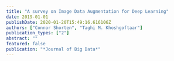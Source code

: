 ```yaml
---
title: "A survey on Image Data Augmentation for Deep Learning"
date: 2019-01-01
publishDate: 2020-01-20T15:49:16.616106Z
authors: ["Connor Shorten", "Taghi M. Khoshgoftaar"]
publication_types: ["2"]
abstract: ""
featured: false
publication: "*Journal of Big Data*"
---
```



